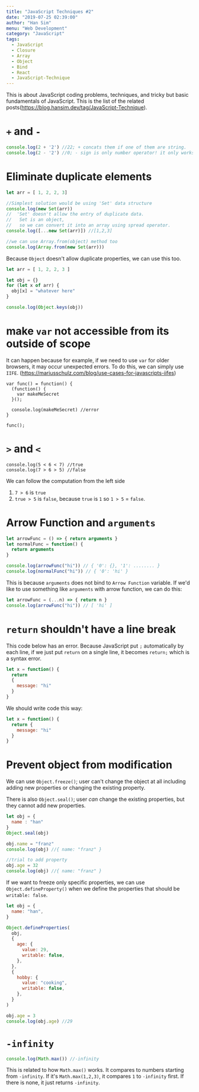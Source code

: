 ```yaml
---
title: "JavaScript Techniques #2"
date: "2019-07-25 02:39:00"
author: "Han Sim"
menu: "Web Development"
category: "JavaScript"
tags:
  - JavaScript
  - Closure
  - Array
  - Object
  - Bind
  - React
  - JavaScript-Technique
---
```


This is about JavaScript coding problems, techniques, and tricky but basic fundamentals of JavaScript. This is the list of the related posts(https://blog.hansim.dev/tag/JavaScript-Technique).

# `+` and `-`

```JavaScript
console.log(2 + '2') //22; + concats them if one of them are string.
console.log(2 - '2') //0; - sign is only number operator! it only works with numbers so it converts string into a number
```

# Eliminate duplicate elements

```JavaScript
let arr = [ 1, 2, 2, 3]

//Simplest solution would be using 'Set' data structure
console.log(new Set(arr))
//  'Set' doesn't allow the entry of duplicate data.
//   Set is an object,
//   so we can convert it into an array using spread operator.
console.log([...new Set(arr)]) //[1,2,3]

//we can use Array.from(object) method too
console.log(Array.from(new Set(arr)))
```

Because `Object` doesn't allow duplicate properties, we can use this too.

```JavaScript
let arr = [ 1, 2, 2, 3 ]

let obj = {}
for (let x of arr) {
  obj[x] = "whatever here"   
}

console.log(Object.keys(obj))
```


# make `var` not accessible from its outside of scope

It can happen because for example, if we need to use `var` for older browsers, it may occur unexpected errors. To do this, we can simply use `IIFE`. (https://mariusschulz.com/blog/use-cases-for-javascripts-iifes)

```JavaScript{2-4}
var func() = function() {
  (function() {
    var makeMeSecret
  }();

  console.log(makeMeSecret) //error
}

func();
```

# `>` and `<`

```JavaScript{2}
console.log(5 < 6 < 7) //true
console.log(7 > 6 > 5) //false
```

We can follow the computation from the left side

1. `7 > 6` is `true`
2. `true > 5` is `false`, because `true` is `1` so `1 > 5` = `false`.

# Arrow Function and `arguments`

```JavaScript
let arrowFunc = () => { return arguments }
let normalFunc = function() {
  return arguments
}

console.log(arrowFunc("hi")) // { '0': {}, '1': ........ }
console.log(normalFunc("hi")) // { '0': 'hi' }
```

This is because `arguments` does not bind to `Arrow Function` variable. If we'd like to use something like `arguments` with arrow function, we can do this:

```JavaScript
let arrowFunc = (...n) => { return n } 
console.log(arrowFunc("hi")) // [ 'hi' ]
```

# `return` shouldn't have a line break

This code below has an error. Because JavaScript put `;` automatically by each line, if we just put `return` on a single line, it becomes `return;` which is a syntax error.

```JavaScript
let x = function() {
  return 
  {
    message: "hi"
  }
}
```

We should write code this way:

```JavaScript
let x = function() {
  return {
    message: "hi"
  }
}
```

# Prevent object from modification

We can use `Object.freeze()`; user can't change the object at all including adding new properties or changing the existing property.

There is also `Object.seal()`; user *can* change the existing properties, but they cannot add new properties.

```JavaScript
let obj = {
  name : "han"
}
Object.seal(obj)

obj.name = "franz"
console.log(obj) //{ name: "franz" }

//trial to add property
obj.age = 32
console.log(obj) //{ name: "franz" } 
```

If we want to freeze only specific properties, we can use `Object.defineProperty()` when we define the properties that should be `writable: false`.

```JavaScript
let obj = {
  name: "han",
}

Object.defineProperties(
  obj,
  {
    age: {
      value: 29,
      writable: false,
    },
  },
  {
    hobby: {
      value: "cooking",
      writable: false,
    },
  }
)

obj.age = 3
console.log(obj.age) //29
```

# `-infinity`

```JavaScript
console.log(Math.max()) //-infinity
```

This is related to how `Math.max()` works. It compares to numbers starting from `-infinity`. If it's `Math.max(1,2,3)`, it compares `1` to `-infinity` first. If there is none, it just returns `-infinity`.

